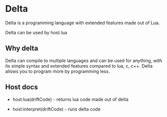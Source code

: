 # Delta
Delta is a programming language with extended features made out of Lua.

Delta can be used by host.lua

## Why delta
  Delta can compile to multiple languages and can be used for anything, with its simple syntax and extended features compared to lua, c, c++. Delta allows you to program more by programming less.

## Host docs
 - host:lua(driftCode) - returns lua code made out of delta
  
 - host:interpret(driftCode) - runs delta code

